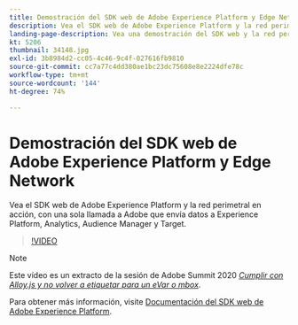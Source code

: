 ```yaml
---
title: Demostración del SDK web de Adobe Experience Platform y Edge Network
description: Vea el SDK web de Adobe Experience Platform y la red perimetral en acción, con una sola llamada a Adobe que envía datos a Experience Platform, Analytics, Audience Manager y Target.
landing-page-description: Vea una demostración del SDK web y la red perimetral en acción, con una sola llamada a Adobe que envía datos a Experience Platform, Analytics, Audience Manager y Target.
kt: 5206
thumbnail: 34148.jpg
exl-id: 3b8984d2-cc05-4c46-9c4f-027616fb9810
source-git-commit: cc7a77c4dd380ae1bc23dc75608e8e2224dfe78c
workflow-type: tm+mt
source-wordcount: '144'
ht-degree: 74%

---
```


# Demostración del SDK web de Adobe Experience Platform y Edge Network

Vea el SDK web de Adobe Experience Platform y la red perimetral en acción, con una sola llamada a Adobe que envía datos a Experience Platform, Analytics, Audience Manager y Target.

>[!VIDEO](https://video.tv.adobe.com/v/34148?quality=12&learn=on)

>[!NOTE]
>
>Este vídeo es un extracto de la sesión de Adobe Summit 2020 *[Cumplir con Alloy.js y no volver a etiquetar para un eVar o mbox](https://business.adobe.com/summit/2020/with-alloy-js-never-tag-for-an-evar-or-mbox-again.html)*.

Para obtener más información, visite [Documentación del SDK web de Adobe Experience Platform](https://experienceleague.adobe.com/docs/experience-platform/edge/home.html?lang=es).